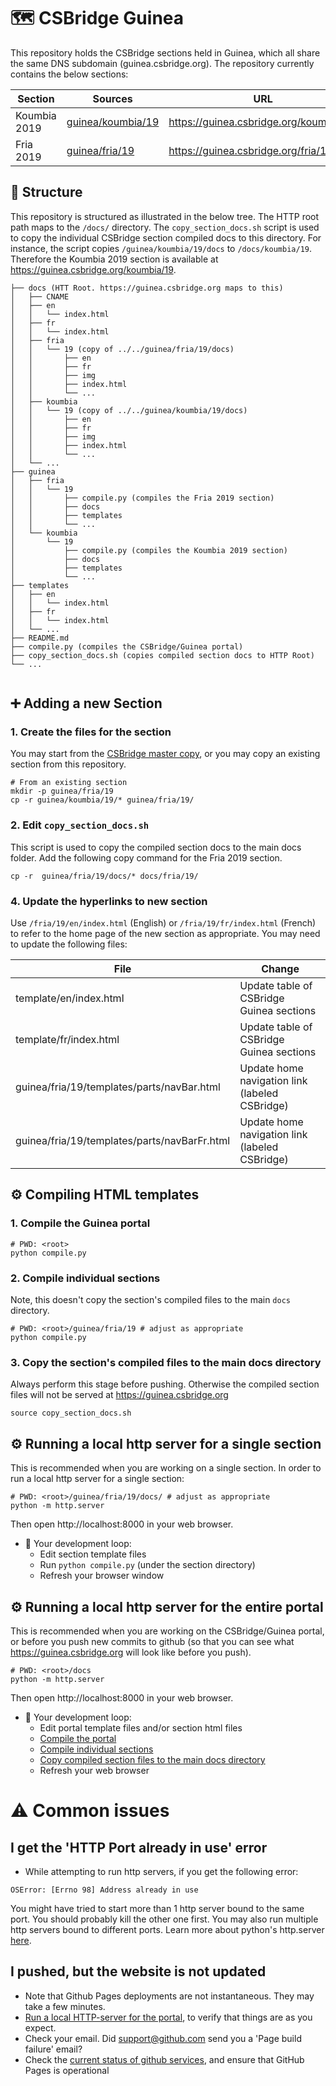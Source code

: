 # 🗺️ CSBridge Guinea
This repository holds the CSBridge sections held in Guinea, which all share the same DNS subdomain (guinea.csbridge.org). The repository currently contains the below sections:

|Section|Sources|URL|
|---|---|---|
|Koumbia 2019|[guinea/koumbia/19](guinea/koumbia/19)|https://guinea.csbridge.org/koumbia/19|
|Fria 2019|[guinea/fria/19](guinea/fria/19)|https://guinea.csbridge.org/fria/19|




## 📁 Structure
This repository is structured as illustrated in the below tree. The HTTP root path maps to the `/docs/` directory. The `copy_section_docs.sh` script is used to copy the individual CSBridge section compiled docs to this directory. For instance, the script copies `/guinea/koumbia/19/docs` to `/docs/koumbia/19`. Therefore the Koumbia 2019 section is available at https://guinea.csbridge.org/koumbia/19.


```
├── docs (HTT Root. https://guinea.csbridge.org maps to this)
│   ├── CNAME
│   ├── en
│   │   └── index.html
│   ├── fr
│   │   └── index.html
│   ├── fria
│   │   └── 19 (copy of ../../guinea/fria/19/docs)
│   │       ├── en
│   │       ├── fr
│   │       ├── img
│   │       ├── index.html
│   │       └── ...
│   ├── koumbia
│   │   └── 19 (copy of ../../guinea/koumbia/19/docs)
│   │       ├── en
│   │       ├── fr
│   │       ├── img
│   │       ├── index.html
│   │       └── ...
│   └── ...
├── guinea
│   ├── fria
│   │   └── 19
│   │       ├── compile.py (compiles the Fria 2019 section)
│   │       ├── docs
│   │       ├── templates
│   │       └── ...
│   └── koumbia
│       └── 19
│           ├── compile.py (compiles the Koumbia 2019 section)
│           ├── docs
│           ├── templates
│           └── ...
├── templates
│   ├── en
│   │   └── index.html
│   ├── fr
│   │   └── index.html
│   └── ...
├── README.md
├── compile.py (compiles the CSBridge/Guinea portal)
├── copy_section_docs.sh (copies compiled section docs to HTTP Root)
└── ...


```

## ➕ Adding a new Section

### 1. Create the files for the section
You may start from the [CSBridge master copy](https://github.com/csbridge/csbridge.github.io/blob/master/instructions.md), or you may copy an existing section from this repository.
```
# From an existing section
mkdir -p guinea/fria/19
cp -r guinea/koumbia/19/* guinea/fria/19/
```

### 2. Edit `copy_section_docs.sh` 
This script is used to copy the compiled section docs to the main docs folder. Add the following copy command for the Fria 2019 section.
```
cp -r  guinea/fria/19/docs/* docs/fria/19/
```

### 4. Update the hyperlinks to new section
Use `/fria/19/en/index.html` (English) or `/fria/19/fr/index.html` (French) to refer to the home page of the new section as appropriate. You may need to update the following files:

|File|Change|
|---|---|
|template/en/index.html|Update table of CSBridge Guinea sections|
|template/fr/index.html|Update table of CSBridge Guinea sections|
|guinea/fria/19/templates/parts/navBar.html|Update home navigation link (labeled CSBridge)|
|guinea/fria/19/templates/parts/navBarFr.html|Update home navigation link (labeled CSBridge)|


## ⚙️ Compiling HTML templates
### <a name="a-compile-portal"></a>1. Compile the Guinea portal
```
# PWD: <root>
python compile.py
```

### <a name="a-compile-individual-section"></a>2. Compile individual sections
Note, this doesn't copy the section's compiled files to the main `docs` directory.
```
# PWD: <root>/guinea/fria/19 # adjust as appropriate
python compile.py
```

### 3. <a name="a-copy-section-files"></a>Copy the section's compiled files to the main docs directory
Always perform this stage before pushing. Otherwise the compiled section files will not be served at https://guinea.csbridge.org
```
source copy_section_docs.sh
```

## <a name="a-run-section-http-server"></a>⚙️ Running a local http server for a single section
This is recommended when you are working on a single section.
In order to run a local http server for a single section:
```
# PWD: <root>/guinea/fria/19/docs/ # adjust as appropriate
python -m http.server
```
Then open http://localhost:8000 in your web browser.


- 🔁 Your development loop:
    - Edit section template files
    - Run `python compile.py` (under the section directory)
    - Refresh your browser window

## <a name="a-run-portal-http-server"></a>⚙️ Running a local http server for the entire portal
This is recommended when you are working on the CSBridge/Guinea portal, or before you push new commits to github (so that you can see what https://guinea.csbridge.org will look like before you push).


```
# PWD: <root>/docs
python -m http.server
```
Then open http://localhost:8000 in your web browser.


- 🔁 Your development loop:
    - Edit portal template files and/or section html files
    - [Compile the portal](#a-compile-portal)
    - [Compile individual sections](#a-compile-individual-section)
    - [Copy compiled section files to the main docs directory](#a-copy-section-files)
    - Refresh your web browser


# ⚠️ Common issues
## I get the 'HTTP Port already in use' error
- While attempting to run http servers, if you get the following error:
```
OSError: [Errno 98] Address already in use
```
You might have tried to start more than 1 http server bound to the same port. You should probably kill the other one first. You may also run multiple http servers bound to different ports. Learn more about python's http.server [here](https://docs.python.org/3.6/library/http.server.html).

## I pushed, but the website is not updated
- Note that Github Pages deployments are not instantaneous. They may take a few minutes.
- [Run a local HTTP-server for the portal](#a-run-portal-http-server), to verify that things are as you expect.
- Check your email. Did support@github.com send you a 'Page build failure' email?
- Check the [current status of github services](https://www.githubstatus.com/), and ensure that GitHub Pages is operational




